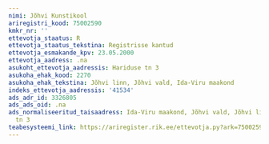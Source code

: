 ```yaml
---
nimi: Jõhvi Kunstikool
ariregistri_kood: 75002590
kmkr_nr: ''
ettevotja_staatus: R
ettevotja_staatus_tekstina: Registrisse kantud
ettevotja_esmakande_kpv: 23.05.2000
ettevotja_aadress: .na
asukoht_ettevotja_aadressis: Hariduse tn 3
asukoha_ehak_kood: 2270
asukoha_ehak_tekstina: Jõhvi linn, Jõhvi vald, Ida-Viru maakond
indeks_ettevotja_aadressis: '41534'
ads_adr_id: 3326805
ads_ads_oid: .na
ads_normaliseeritud_taisaadress: Ida-Viru maakond, Jõhvi vald, Jõhvi linn, Hariduse
  tn 3
teabesysteemi_link: https://ariregister.rik.ee/ettevotja.py?ark=75002590&ref=rekvisiidid
---
```

